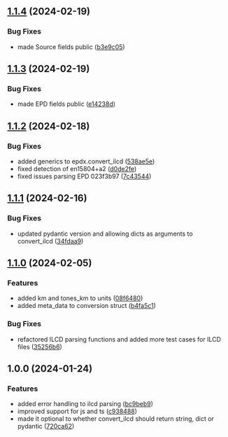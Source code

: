 ## [1.1.4](https://github.com/ocni-dtu/epdx/compare/v1.1.3...v1.1.4) (2024-02-19)


### Bug Fixes

* made Source fields public ([b3e9c05](https://github.com/ocni-dtu/epdx/commit/b3e9c05e1cfc2dbbf66e9cf44ecde0e9e45c57a4))

## [1.1.3](https://github.com/ocni-dtu/epdx/compare/v1.1.2...v1.1.3) (2024-02-19)


### Bug Fixes

* made EPD fields public ([e14238d](https://github.com/ocni-dtu/epdx/commit/e14238d2559249e38ed22e9ded8c4e86012d26fd))

## [1.1.2](https://github.com/ocni-dtu/epdx/compare/v1.1.1...v1.1.2) (2024-02-18)


### Bug Fixes

* added generics to epdx.convert_ilcd ([538ae5e](https://github.com/ocni-dtu/epdx/commit/538ae5e981438556aa3aa936061816125f72895f))
* fixed detection of en15804+a2 ([d0de2fe](https://github.com/ocni-dtu/epdx/commit/d0de2fea726b15102de8de36490fae6c6beff7c5))
* fixed issues parsing EPD 023f3b97 ([7c43544](https://github.com/ocni-dtu/epdx/commit/7c43544b93ac6ccde8a2b9ab4a26d1fd5d1492e5))

## [1.1.1](https://github.com/ocni-dtu/epdx/compare/v1.1.0...v1.1.1) (2024-02-16)


### Bug Fixes

* updated pydantic version and allowing dicts as arguments to convert_ilcd ([34fdaa9](https://github.com/ocni-dtu/epdx/commit/34fdaa94cfbc09626991bbfa8b7cc4296f39447d))

## [1.1.0](https://github.com/ocni-dtu/epdx/compare/v1.0.0...v1.1.0) (2024-02-05)


### Features

* added km and tones_km to units ([08f6480](https://github.com/ocni-dtu/epdx/commit/08f6480464a3583db6955d21d9e2b57279c9398c))
* added meta_data to conversion struct ([b4fa5c1](https://github.com/ocni-dtu/epdx/commit/b4fa5c1254691c1263b5048570675d300661bfd7))


### Bug Fixes

* refactored ILCD parsing functions and added more test cases for ILCD files ([35256b6](https://github.com/ocni-dtu/epdx/commit/35256b672c828283c262c5affdcc7f85f10575c1))

## 1.0.0 (2024-01-24)


### Features

* added error handling to ilcd parsing ([bc9beb9](https://github.com/ocni-dtu/epdx/commit/bc9beb9f478fa4f26292f741cfe4fe04e319360d))
* improved support for js and ts ([c938488](https://github.com/ocni-dtu/epdx/commit/c9384887d395adba7a53ca13ce6b14f6332f5130))
* made it optional to whether convert_ilcd should return string, dict or pydantic ([720ca62](https://github.com/ocni-dtu/epdx/commit/720ca6284597c5f79ef600a4abcc16fa311e9976))
